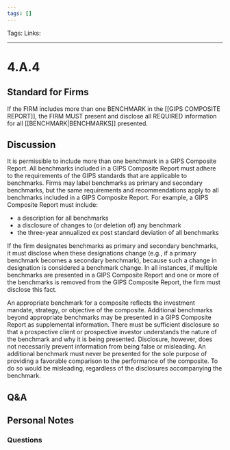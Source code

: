 ```yaml
---
tags: []
---
```

Tags:
Links: 
___
# 4.A.4
## Standard for Firms
If the FIRM includes more than one BENCHMARK in the [[GIPS COMPOSITE REPORT]], the FIRM MUST present and disclose all REQUIRED information for all [[BENCHMARK|BENCHMARKS]] presented.
## Discussion
It is permissible to include more than one benchmark in a GIPS Composite Report. All benchmarks included in a GIPS Composite Report must adhere to the requirements of the GIPS standards that are applicable to benchmarks. Firms may label benchmarks as primary and secondary benchmarks, but the same requirements and recommendations apply to all benchmarks included in a GIPS Composite Report. For example, a GIPS Composite Report must include:
- a description for all benchmarks
- a disclosure of changes to (or deletion of) any benchmark
- the three-year annualized ex post standard deviation of all benchmarks

If the firm designates benchmarks as primary and secondary benchmarks, it must disclose when these designations change (e.g., if a primary benchmark becomes a secondary benchmark), because such a change in designation is considered a benchmark change. In all instances, if multiple benchmarks are presented in a GIPS Composite Report and one or more of the benchmarks is removed from the GIPS Composite Report, the firm must disclose this fact.

An appropriate benchmark for a composite reflects the investment mandate, strategy, or objective of the composite. Additional benchmarks beyond appropriate benchmarks may be presented in a GIPS Composite Report as supplemental information. There must be sufficient disclosure so that a prospective client or prospective investor understands the nature of the benchmark and why it is being presented. Disclosure, however, does not necessarily prevent information from being false or misleading. An additional benchmark must never be presented for the sole purpose of providing a favorable comparison to the performance of the composite. To do so would be misleading, regardless of the disclosures accompanying the benchmark.
## Q&A

## Personal Notes

### Questions